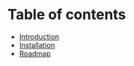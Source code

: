 # Table of contents

- [Introduction](introduction.md)
- [Installation](installation.md)
- [Roadmap](roadmap.md)
